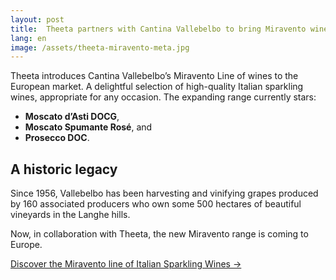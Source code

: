 ```yaml
---
layout: post
title:  Theeta partners with Cantina Vallebelbo to bring Miravento wines to the EU
lang: en
image: /assets/theeta-miravento-meta.jpg
---
```


Theeta introduces Cantina Vallebelbo’s Miravento Line of wines to the European market. A delightful selection of high-quality Italian sparkling wines, appropriate for any occasion. The expanding range currently stars:
- **Moscato d’Asti DOCG**, 
- **Moscato Spumante Rosé**, and 
- **Prosecco DOC**.

## A historic legacy

Since 1956, Vallebelbo has been harvesting and vinifying grapes produced by 160 associated producers who own some 500 hectares of beautiful vineyards in the Langhe hills.

Now, in collaboration with Theeta, the new Miravento range is coming to Europe.

[Discover the Miravento line of Italian Sparkling Wines →](/{{page.lang}}/miravento)